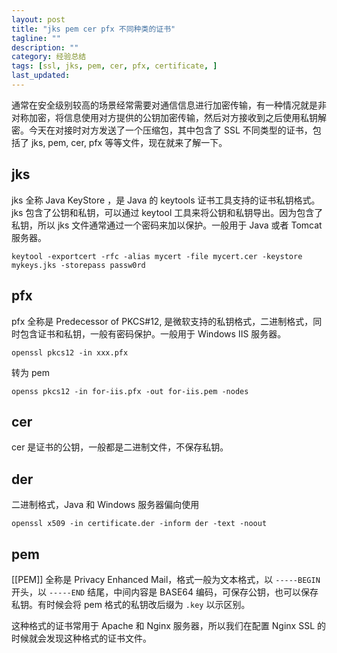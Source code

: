 ```yaml
---
layout: post
title: "jks pem cer pfx 不同种类的证书"
tagline: ""
description: ""
category: 经验总结
tags: [ssl, jks, pem, cer, pfx, certificate, ]
last_updated:
---
```


通常在安全级别较高的场景经常需要对通信信息进行加密传输，有一种情况就是非对称加密，将信息使用对方提供的公钥加密传输，然后对方接收到之后使用私钥解密。今天在对接时对方发送了一个压缩包，其中包含了 SSL 不同类型的证书，包括了 jks, pem, cer, pfx 等等文件，现在就来了解一下。

## jks
jks 全称 Java KeyStore ，是 Java 的 keytools 证书工具支持的证书私钥格式。jks 包含了公钥和私钥，可以通过 keytool 工具来将公钥和私钥导出。因为包含了私钥，所以 jks 文件通常通过一个密码来加以保护。一般用于 Java 或者 Tomcat 服务器。

    keytool -exportcert -rfc -alias mycert -file mycert.cer -keystore mykeys.jks -storepass passw0rd

## pfx

pfx 全称是 Predecessor of PKCS#12, 是微软支持的私钥格式，二进制格式，同时包含证书和私钥，一般有密码保护。一般用于 Windows IIS 服务器。

    openssl pkcs12 -in xxx.pfx

转为 pem

    openss pkcs12 -in for-iis.pfx -out for-iis.pem -nodes

## cer
cer 是证书的公钥，一般都是二进制文件，不保存私钥。

## der
二进制格式，Java 和 Windows 服务器偏向使用

    openssl x509 -in certificate.der -inform der -text -noout

## pem
[[PEM]] 全称是 Privacy Enhanced Mail，格式一般为文本格式，以 `-----BEGIN` 开头，以 `-----END` 结尾，中间内容是 BASE64 编码，可保存公钥，也可以保存私钥。有时候会将 pem 格式的私钥改后缀为 `.key` 以示区别。

这种格式的证书常用于 Apache 和 Nginx 服务器，所以我们在配置 Nginx SSL 的时候就会发现这种格式的证书文件。


